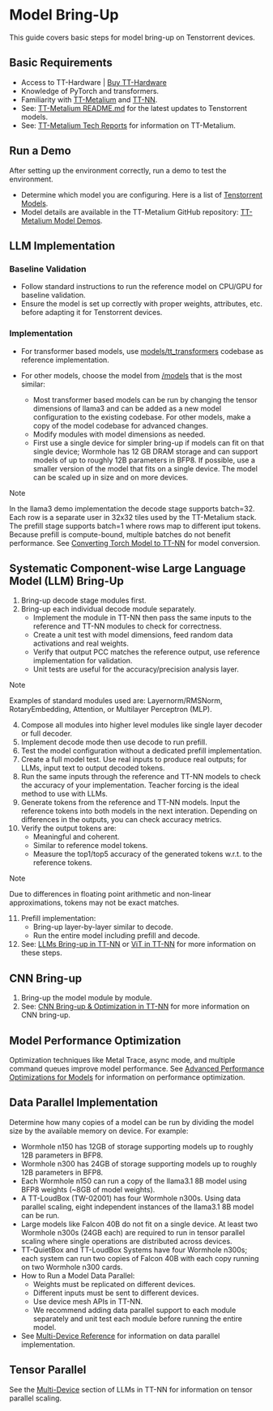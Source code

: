 # Model Bring-Up

This guide covers basic steps for model bring-up on Tenstorrent devices.

## Basic Requirements

- Access to TT-Hardware | [Buy TT-Hardware](https://tenstorrent.com/hardware/wormhole)
- Knowledge of PyTorch and transformers.
- Familiarity with [TT-Metalium](https://docs.tenstorrent.com/tt-metal/latest/tt-metalium/index.html) and [TT-NN](https://docs.tenstorrent.com/tt-metal/latest/ttnn/index.html).
- See: [TT-Metalium README.md](https://github.com/tenstorrent/tt-metal/blob/main/README.md) for the latest updates to Tenstorrent models.
- See: [TT-Metalium Tech Reports](https://github.com/tenstorrent/tt-metal?tab=readme-ov-file#tt-metalium-tech-reports) for information on TT-Metalium.

## Run a Demo

After setting up the environment correctly, run a demo to test the environment.

- Determine which model you are configuring. Here is a list of [Tenstorrent Models](https://github.com/tenstorrent/tt-metal?tab=readme-ov-file#llms).
- Model details are available in the TT-Metalium GitHub repository: [TT-Metalium Model Demos](https://github.com/tenstorrent/tt-metal/tree/main/models/demos).

## LLM Implementation

### Baseline Validation

- Follow standard instructions to run the reference model on CPU/GPU for baseline validation.
- Ensure the model is set up correctly with proper weights, attributes, etc. before adapting it for Tenstorrent devices.

### Implementation

- For transformer based models, use [models/tt_transformers](https://github.com/tenstorrent/tt-metal/tree/main/models/tt_transformers) codebase as reference implementation.

- For other models, choose the model from [/models](https://github.com/tenstorrent/tt-metal/tree/main/models) that is the most similar:
  - Most transformer based models can be run by changing the tensor dimensions of llama3 and can be added as a new model configuration to the existing codebase. For other models, make a copy of the model codebase for advanced changes.
  - Modify modules with model dimensions as needed.
  - First use a single device for simpler bring-up if models can fit on that single device; Wormhole has 12 GB DRAM storage and can support models of up to roughly 12B parameters in BFP8. If possible, use a smaller version of the model that fits on a single device. The model can be scaled up in size and on more devices.

> [!NOTE]
> In the llama3 demo implementation the decode stage supports batch=32. Each row is a separate user in 32x32 tiles used by the TT-Metalium stack. The prefill stage supports batch=1 where rows map to different iput tokens. Because prefill is compute-bound, multiple batches do not benefit performance. See [Converting Torch Model to TT-NN](https://docs.tenstorrent.com/docs-test/ttnn/latest/ttnn/converting_torch_model_to_ttnn.html) for model conversion.

## Systematic Component-wise Large Language Model (LLM) Bring-Up

1. Bring-up decode stage modules first.
2. Bring-up each individual decode module separately.
   - Implement the module in TT-NN then pass the same inputs to the reference and TT-NN modules to check for correctness.
   - Create a unit test with model dimensions, feed random data activations and real weights.
   - Verify that output PCC matches the reference output, use reference implementation for validation.
   - Unit tests are useful for the accuracy/precision analysis layer.

> [!NOTE]
> Examples of standard modules used are: Layernorm/RMSNorm, RotaryEmbedding, Attention, or Multilayer Perceptron (MLP).

4. Compose all modules into higher level modules like single layer decoder or full decoder.
5. Implement decode mode then use decode to run prefill.
6. Test the model configuration without a dedicated prefill implementation.
7. Create a full model test. Use real inputs to produce real outputs; for LLMs, input text to output decoded tokens.
8. Run the same inputs through the reference and TT-NN models to check the accuracy of your implementation. Teacher forcing is the ideal method to use with LLMs.
9. Generate tokens from the reference and TT-NN models. Input the reference tokens into both models in the next interation. Depending on differences in the outputs, you can check accuracy metrics.
10. Verify the output tokens are:
    - Meaningful and coherent.
    - Similar to reference model tokens.
    - Measure the top1/top5 accuracy of the generated tokens w.r.t. to the reference tokens.

> [!NOTE]
> Due to differences in floating point arithmetic and non-linear approximations, tokens may not be exact matches.

11. Prefill implementation:
    - Bring-up layer-by-layer similar to decode.
    - Run the entire model including prefill and decode.
12. See: [LLMs Bring-up in TT-NN](https://github.com/tenstorrent/tt-metal/blob/main/tech_reports/LLMs/llms.md) or [ViT in TT-NN](https://github.com/tenstorrent/tt-metal/blob/main/tech_reports/LLMs/llms.md) for more information on these steps.

## CNN Bring-up

1. Bring-up the model module by module.
2. See: [CNN Bring-up & Optimization in TT-NN](https://github.com/tenstorrent/tt-metal/blob/main/tech_reports/CNNs/cnn_optimizations.md) for more information on CNN bring-up.

## Model Performance Optimization

Optimization techniques like Metal Trace, async mode, and multiple command queues improve model performance. See [Advanced Performance Optimizations for Models](https://github.com/tenstorrent/tt-metal/blob/main/tech_reports/AdvancedPerformanceOptimizationsForModels/AdvancedPerformanceOptimizationsForModels.md#1-metal-trace) for information on performance optimization.

## Data Parallel Implementation

Determine how many copies of a model can be run by dividing the model size by the available memory on device. For example:
  - Wormhole n150 has 12GB of storage supporting models up to roughly 12B parameters in BFP8.
  - Wormhole n300 has 24GB of storage supporting models up to roughly 12B parameters in BFP8.
  - Each Wormhole n150 can run a copy of the llama3.1 8B model using BFP8 weights (~8GB of model weights).
  - A TT-LoudBox (TW-02001) has four Wormhole n300s. Using data parallel scaling, eight independent instances of the llama3.1 8B model can be run.
  - Large models like Falcon 40B do not fit on a single device. At least two Wormhole n300s (24GB each) are required to run in tensor parallel scaling where single operations are distributed across devices.
  - TT-QuietBox and TT-LoudBox Systems have four Wormhole n300s; each system can run two copies of Falcon 40B with each copy running on two Wormhole n300 cards.
  - How to Run a Model Data Parallel:
    - Weights must be replicated on different devices.
    - Different inputs must be sent to different devices.
    - Use device mesh APIs in TT-NN.
    - We recommend adding data parallel support to each module separately and unit test each module before running the entire model.
  - See [Multi-Device Reference](https://github.com/tenstorrent/tt-metal/blob/main/tech_reports/LLMs/llms.md#33-multi-device) for information on data parallel implementation.

## Tensor Parallel

See the [Multi-Device](https://github.com/tenstorrent/tt-metal/blob/main/tech_reports/LLMs/llms.md#33-multi-device) section of LLMs in TT-NN for information on tensor parallel scaling.
